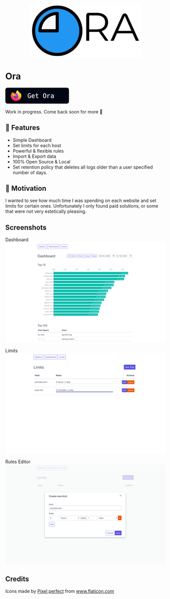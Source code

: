 <p align="center">
  <img width="70%" src="./store/written.png" alt="logo" />
</p>

# Ora

[![Download](./store/download_ff.png)](https://addons.mozilla.org/en-US/firefox/addon/ora-tracker/)

Work in progress. Come back soon for more 🚀

## 🌈 Features

- Simple Dashboard
- Set limits for each host
- Powerful & flexible rules
- Import & Export data
- 100% Open Source & Local
- Set retention policy that deletes all logs older than a user specified number of days.

## 🤔 Motivation

I wanted to see how much time I was spending on each website and set limits for certain ones.
Unfortunately I only found paid solutions, or some that were not very estetically pleasing.

## Screenshots

Dashboard
![Dashboard](./store/a.png)

Limits
![Limits](./store/b.png)

Rules Editor
![Limit editor](./store/c.png)

## Credits

<div>Icons made by <a href="https://www.flaticon.com/authors/pixel-perfect" title="Pixel perfect">Pixel perfect</a> from <a href="https://www.flaticon.com/" title="Flaticon">www.flaticon.com</a></div>
